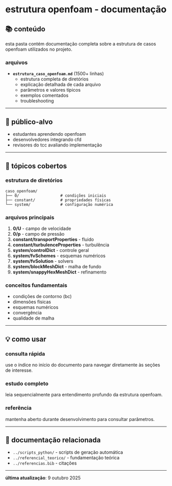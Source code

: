 # estrutura openfoam - documentação

## 📚 conteúdo

esta pasta contém documentação completa sobre a estrutura de casos openfoam utilizados no projeto.

### arquivos

- **`estrutura_caso_openfoam.md`** (1500+ linhas)
  - estrutura completa de diretórios
  - explicação detalhada de cada arquivo
  - parâmetros e valores típicos
  - exemplos comentados
  - troubleshooting

---

## 🎯 público-alvo

- estudantes aprendendo openfoam
- desenvolvedores integrando cfd
- revisores do tcc avaliando implementação

---

## 📖 tópicos cobertos

### estrutura de diretórios

```
caso_openfoam/
├── 0/                  # condições iniciais
├── constant/           # propriedades físicas
└── system/             # configuração numérica
```

### arquivos principais

1. **0/U** - campo de velocidade
2. **0/p** - campo de pressão
3. **constant/transportProperties** - fluido
4. **constant/turbulenceProperties** - turbulência
5. **system/controlDict** - controle geral
6. **system/fvSchemes** - esquemas numéricos
7. **system/fvSolution** - solvers
8. **system/blockMeshDict** - malha de fundo
9. **system/snappyHexMeshDict** - refinamento

### conceitos fundamentais

- condições de contorno (bc)
- dimensões físicas
- esquemas numéricos
- convergência
- qualidade de malha

---

## 💡 como usar

### consulta rápida

use o índice no início do documento para navegar diretamente às seções de interesse.

### estudo completo

leia sequencialmente para entendimento profundo da estrutura openfoam.

### referência

mantenha aberto durante desenvolvimento para consultar parâmetros.

---

## 🔗 documentação relacionada

- `../scripts_python/` - scripts de geração automática
- `../referencial_teorico/` - fundamentação teórica
- `../referencias.bib` - citações

---

**última atualização**: 9 outubro 2025

